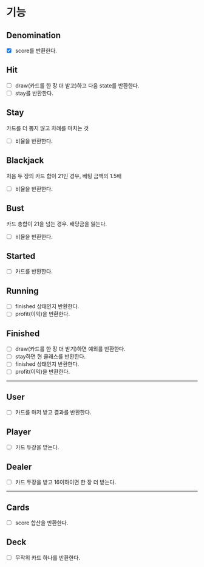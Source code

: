# 기능
## Denomination
- [x] score를 반환한다.

## Hit
- [ ] draw(카드를 한 장 더 받고)하고 다음 state를 반환한다.
- [ ] stay를 반환한다.

## Stay
카드를 더 뽑지 않고 차례를 마치는 것
- [ ] 비율을 반환한다.

## Blackjack
처음 두 장의 카드 합이 21인 경우, 베팅 금액의 1.5배
- [ ] 비율을 반환한다.
## Bust
카드 총합이 21을 넘는 경우. 배당금을 잃는다.
- [ ] 비율을 반환한다.

## Started
- [ ] 카드를 반환한다.

## Running
- [ ] finished 상태인지 반환한다.
- [ ] profit(이익)을 반환한다.

## Finished
- [ ] draw(카드를 한 장 더 받기)하면 예외를 반환한다.
- [ ] stay하면 현 클래스를 반환한다.
- [ ] finished 상태인지 반환한다.
- [ ] profit(이익)을 반환한다.

---

## User
- [ ] 카드를 마저 받고 결과를 반환한다.

## Player
- [ ] 카드 두장을 받는다.

## Dealer
- [ ] 카드 두장을 받고 16이하이면 한 장 더 받는다.

---

## Cards
- [ ] score 합산을 반환한다.

## Deck
- [ ] 무작위 카드 하나를 반환한다.